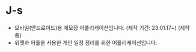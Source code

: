 # J-s

* 모바일(안드로이드)용 메모장 어플리케이션입니다. (제작 기간: 23.01.17~) (제작 중)
* 위젯과 어플을 사용한 개인 일정 정리를 위한 어플리케이션입니다.

